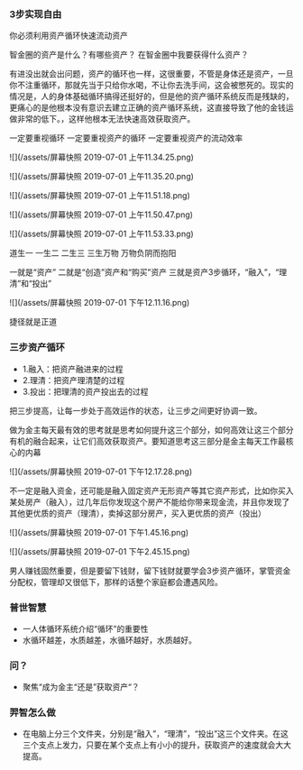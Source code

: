 ### 3步实现自由

你必须利用资产循环快速流动资产



智金圈的资产是什么？有哪些资产？
在智金圈中我要获得什么资产？

有进没出就会出问题，资产的循环也一样，这很重要，不管是身体还是资产，一旦你不注重循环，那就先当于只给你水喝，不让你去洗手间，这会被憋死的。现实的情况是，人的身体基础循环搞得还挺好的，但是他的资产循环系统反而是残缺的，更痛心的是他根本没有意识去建立正确的资产循环系统，这直接导致了他的金钱运做非常的低下。，这样他根本无法快速高效获取资产。

一定要重视循环
一定要重视资产的循环
一定要重视资产的流动效率



![](/assets/屏幕快照 2019-07-01 上午11.34.25.png)

![](/assets/屏幕快照 2019-07-01 上午11.35.20.png)

![](/assets/屏幕快照 2019-07-01 上午11.51.18.png)

![](/assets/屏幕快照 2019-07-01 上午11.50.47.png)

![](/assets/屏幕快照 2019-07-01 上午11.53.33.png)



道生一
一生二
二生三
三生万物
万物负阴而抱阳

一就是“资产”
二就是“创造”资产和“购买”资产
三就是资产3步循环，“融入”，“理清”和“投出”

![](/assets/屏幕快照 2019-07-01 下午12.11.16.png)


捷径就是正道

### 三步资产循环
* 1.融入：把资产融进来的过程
* 2.理清：把资产理清楚的过程
* 3.投出：把理清的资产投出去的过程

把三步提高，让每一步处于高效运作的状态，让三步之间更好协调一致。

做为金主每天最有效的思考就是思考如何提升这三个部分，如何高效让这三个部分有机的融合起来，让它们高效获取资产。要知道思考这三部分是金主每天工作最核心的内幕

![](/assets/屏幕快照 2019-07-01 下午12.17.28.png)

不一定是融入资金，还可能是融入固定资产无形资产等其它资产形式，比如你买入某处房产（融入），过几年后你发现这个房产不能给你带来现金流，并且你发现了其他更优质的资产（理清），卖掉这部分房产，买入更优质的资产（投出）

![](/assets/屏幕快照 2019-07-01 下午1.45.16.png)

![](/assets/屏幕快照 2019-07-01 下午2.45.15.png)

男人赚钱固然重要，但是要留下钱财，留下钱财就要学会3步资产循环，掌管资金分配权，管理却又很低下，那样的话整个家庭都会遭遇风险。

### 普世智慧

* 一人体循环系统介绍“循环”的重要性
* 水循环越差，水质越差，水循环越好，水质越好。


### 问？
* 聚焦“成为金主“还是”获取资产“？


### 羿智怎么做
* 在电脑上分三个文件夹，分别是“融入”，“理清”，“投出”这三个文件夹。在这三个支点上发力，只要在某个支点上有小小的提升，获取资产的速度就会大大提高。










